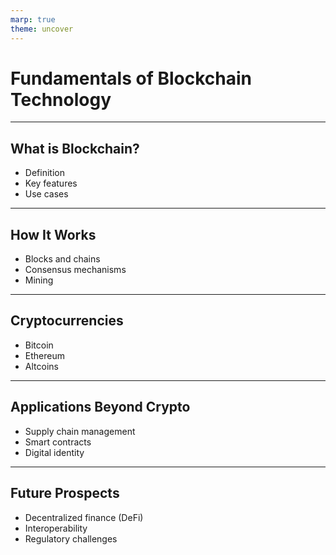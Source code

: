 ```yaml
---
marp: true
theme: uncover
---
```


# Fundamentals of Blockchain Technology

---

## What is Blockchain?
- Definition
- Key features
- Use cases

---

## How It Works
- Blocks and chains
- Consensus mechanisms
- Mining

---

## Cryptocurrencies
- Bitcoin
- Ethereum
- Altcoins

---

## Applications Beyond Crypto
- Supply chain management
- Smart contracts
- Digital identity

---

## Future Prospects
- Decentralized finance (DeFi)
- Interoperability
- Regulatory challenges

